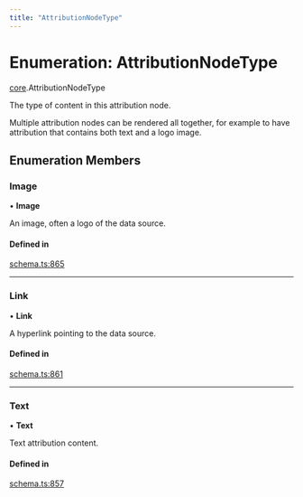 ```yaml
---
title: "AttributionNodeType"
---
```

# Enumeration: AttributionNodeType

[core](../modules/core.md).AttributionNodeType

The type of content in this attribution node.

Multiple attribution nodes can be rendered all together, for example to have
attribution that contains both text and a logo image.

## Enumeration Members

### Image

• **Image**

An image, often a logo of the data source.

#### Defined in

[schema.ts:865](https://github.com/coda/packs-sdk/blob/main/schema.ts#L865)

___

### Link

• **Link**

A hyperlink pointing to the data source.

#### Defined in

[schema.ts:861](https://github.com/coda/packs-sdk/blob/main/schema.ts#L861)

___

### Text

• **Text**

Text attribution content.

#### Defined in

[schema.ts:857](https://github.com/coda/packs-sdk/blob/main/schema.ts#L857)
